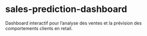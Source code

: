 # sales-prediction-dashboard
Dashboard interactif pour l’analyse des ventes et la prévision des comportements clients en retail.
